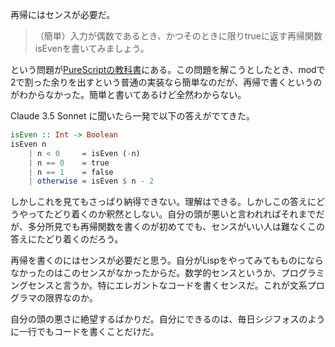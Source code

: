 再帰にはセンスが必要だ。

> （簡単）入力が偶数であるとき、かつそのときに限りtrueに返す再帰関数isEvenを書いてみましょう。

という問題が[PureScriptの教科書](https://gemmaro.github.io/purescript-book/chapter5.html#%E6%BC%94%E7%BF%92)にある。この問題を解こうとしたとき、modで2で割った余りを出すという普通の実装なら簡単なのだが、再帰で書くというのがわからなかった。簡単と書いてあるけど全然わからない。

Claude 3.5 Sonnet に聞いたら一発で以下の答えがでてきた。

```purescript
isEven :: Int -> Boolean
isEven n
    | n < 0     = isEven (-n)
    | n == 0    = true
    | n == 1    = false
    | otherwise = isEven $ n - 2
```

しかしこれを見てもさっぱり納得できない。理解はできる。しかしこの答えにどうやってたどり着くのか釈然としない。自分の頭が悪いと言われればそれまでだが、多分所見でも再帰関数を書くのが初めてでも、センスがいい人は難なくこの答えにたどり着くのだろう。

再帰を書くのにはセンスが必要だと思う。自分がLispをやってみてもものにならなかったのはこのセンスがなかったからだ。数学的センスというか、プログラミングセンスと言うか。特にエレガントなコードを書くセンスだ。これが文系プログラマの限界なのか。

自分の頭の悪さに絶望するばかりだ。自分にできるのは、毎日シジフォスのように一行でもコードを書くことだけだ。